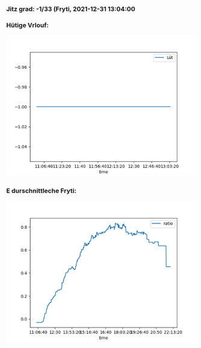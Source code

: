 ### Jitz grad: -1/33 (Fryti, 2021-12-31 13:04:00

### Hütige Vrlouf:
![Graph](Today.png)

### E durschnittleche Fryti:
![Graph](Fryti.png)